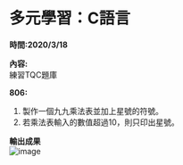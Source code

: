 # **多元學習：C語言**  

**時間:2020/3/18**

**內容:**  
練習TQC題庫

**806:**  
1. 製作一個九九乘法表並加上星號的符號。
2. 若乘法表輸入的數值超過10，則只印出星號。

**輸出成果**   
![image](https://i.imgur.com/k6iTvlF.png)
